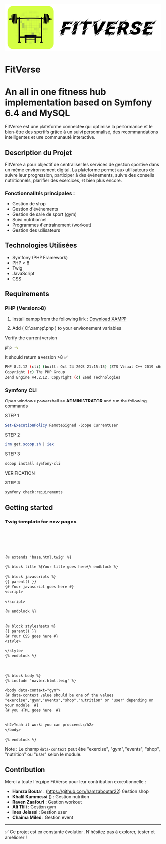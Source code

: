 
![](https://raw.githubusercontent.com/rayenzaafouri/blob-storage-repo/main/fitverse/fitverse-logo.png "Fitverse logo")


# FitVerse
# An all in one fitness hub implementation based on Symfony 6.4 and MySQL

FitVerse est une plateforme connectée qui optimise la performance et le bien-être des sportifs grâce à un suivi personnalisé, des recommandations intelligentes et une communauté interactive.

##  Description du Projet

FitVerse a pour objectif de centraliser les services de gestion sportive dans un même environnement digital. La plateforme permet aux utilisateurs de suivre leur progression, participer à des événements, suivre des conseils nutritionnels, planifier des exercices, et bien plus encore.

### Fonctionnalités principales :
- Gestion de shop
- Gestion d'événements
- Gestion de salle de sport (gym)
- Suivi nutritionnel
- Programmes d'entraînement (workout)
- Gestion des utilisateurs

##  Technologies Utilisées
- Symfony (PHP Framework)
- PHP > 8
- Twig
- JavaScript
- CSS


## Requirements

### PHP (Version>8)
1. Install xampp from the following link : 
[Download XAMPP](https://www.apachefriends.org/fr/download.html)

2. Add ( C:\xampp\php ) to your environement variables


Verify the current version

 ```bash
php -v
 ```


It should return a version >8 ✅

 ```bash
PHP 8.2.12 (cli) (built: Oct 24 2023 21:15:15) (ZTS Visual C++ 2019 x64)
Copyright (c) The PHP Group
Zend Engine v4.2.12, Copyright (c) Zend Technologies
 ```



### Symfony CLI

Open windows powershell as <b>ADMINISTRATOR</b> and run the following commands

STEP 1
 ```powershell
Set-ExecutionPolicy RemoteSigned -Scope CurrentUser
 ```


STEP 2
 ```powershell
irm get.scoop.sh | iex 
 ```


STEP 3
 ```bash
scoop install symfony-cli
 ```

VERIFICATION

STEP 3
 ```bash
symfony check:requirements
 ```




## Getting started 
### Twig template for new pages
 ```twig





{% extends 'base.html.twig' %}

{% block title %}Your title goes here{% endblock %}

{% block javascripts %}
{{ parent() }} 
{# Your javascript goes here #}
<script>
    
</script>

{% endblock %}


{% block stylesheets %}
{{ parent() }} 
{# Your CSS goes here #}
<style>

</style>
{% endblock %}



{% block body %}
{% include 'navbar.html.twig' %} 

<body data-context="gym">
{# data-context value should be one of the values "exercise","gym","events","shop","nutrition" or "user" depending on your module  #}
{# you HTML goes here  #}


<h2>Yeah it works you can procceed.</h2>
</body>

{% endblock %}
 ```
 Note : Le champ `data-context` peut être "exercise", "gym", "events", "shop", "nutrition" ou "user" selon le module.

##  Contribution

Merci à toute l'équipe FitVerse pour leur contribution exceptionnelle :
- **Hamza Boutar** : (https://github.com/hamzaboutar22) Gestion shop
- **Khalil Kammessi** () : Gestion nutrition
- **Rayen Zaafouri** : Gestion workout
- **Ali Tlili** : Gestion gym
- **Ines Jelassi** : Gestion user
- **Chaima Miled** : Gestion event

---

✅ Ce projet est en constante évolution. N'hésitez pas à explorer, tester et améliorer !

